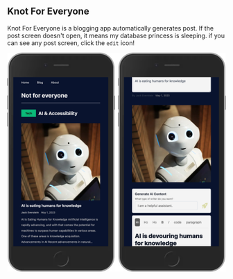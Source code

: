 ## Knot For Everyone

Knot For Everyone is a blogging app automatically generates post. If the post screen doesn't open, it means my database princess is sleeping.
if you can see any post screen, click the `edit` icon!

<img align="center" src="./server.png" width="700px" />
